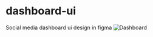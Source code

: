# dashboard-ui
Social media dashboard ui design in figma
![Dashboard](https://user-images.githubusercontent.com/53387537/232705831-7575fc00-077b-422e-9d45-3c3bb3e0e635.png)
